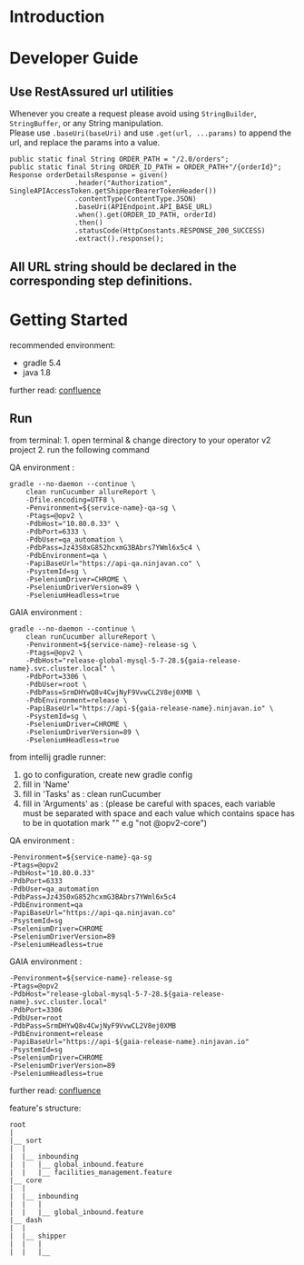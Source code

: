 # Introduction

# Developer Guide

## Use RestAssured url utilities
Whenever you create a request please avoid using `StringBuilder`, `StringBuffer`, or any String manipulation.  
Please use `.baseUri(baseUri)` and use `.get(url, ...params)` to append the url, and replace the params into a value.

```
public static final String ORDER_PATH = "/2.0/orders";
public static final String ORDER_ID_PATH = ORDER_PATH+"/{orderId}";
Response orderDetailsResponse = given()
                .header("Authorization", SingleAPIAccessToken.getShipperBearerTokenHeader())
                .contentType(ContentType.JSON)
                .baseUri(APIEndpoint.API_BASE_URL)
                .when().get(ORDER_ID_PATH, orderId)
                .then()
                .statusCode(HttpConstants.RESPONSE_200_SUCCESS)
                .extract().response();
```

## All URL string should be declared in the corresponding step definitions.

<h1>Getting Started</h1>

recommended environment:
- gradle 5.4
- java 1.8

further read: [confluence](https://confluence.ninjavan.co/display/NVQA/D+-+Environment+Setup)

<h2>Run</h2>
from terminal:
1. open terminal & change directory to your operator v2 project
2. run the following command

QA environment :

```
gradle --no-daemon --continue \
    clean runCucumber allureReport \
    -Dfile.encoding=UTF8 \
    -Penvironment=${service-name}-qa-sg \
    -Ptags=@opv2 \
    -PdbHost="10.80.0.33" \
    -PdbPort=6333 \
    -PdbUser=qa_automation \
    -PdbPass=Jz43S0xG852hcxmG3BAbrs7YWml6x5c4 \
    -PdbEnvironment=qa \
    -PapiBaseUrl="https://api-qa.ninjavan.co" \
    -PsystemId=sg \
    -PseleniumDriver=CHROME \
    -PseleniumDriverVersion=89 \
    -PseleniumHeadless=true
```

GAIA environment :
```
gradle --no-daemon --continue \
    clean runCucumber allureReport \
    -Penvironment=${service-name}-release-sg \
    -Ptags=@opv2 \
    -PdbHost="release-global-mysql-5-7-28.${gaia-release-name}.svc.cluster.local" \
    -PdbPort=3306 \
    -PdbUser=root \
    -PdbPass=SrmDHYwQ8v4CwjNyF9VvwCL2V8ej0XMB \
    -PdbEnvironment=release \
    -PapiBaseUrl="https://api-${gaia-release-name}.ninjavan.io" \
    -PsystemId=sg \
    -PseleniumDriver=CHROME \
    -PseleniumDriverVersion=89 \
    -PseleniumHeadless=true
```

from intellij gradle runner:
1. go to configuration, create new gradle config
2. fill in 'Name'
3. fill in 'Tasks' as : clean runCucumber
4. fill in 'Arguments' as : (please be careful with spaces, each variable must be separated with space and each value which contains space has to be in quotation mark "" e.g "not @opv2-core")


QA environment :
```
-Penvironment=${service-name}-qa-sg
-Ptags=@opv2
-PdbHost="10.80.0.33"
-PdbPort=6333
-PdbUser=qa_automation
-PdbPass=Jz43S0xG852hcxmG3BAbrs7YWml6x5c4
-PdbEnvironment=qa
-PapiBaseUrl="https://api-qa.ninjavan.co"
-PsystemId=sg
-PseleniumDriver=CHROME
-PseleniumDriverVersion=89
-PseleniumHeadless=true
```

GAIA environment :

```
-Penvironment=${service-name}-release-sg
-Ptags=@opv2
-PdbHost="release-global-mysql-5-7-28.${gaia-release-name}.svc.cluster.local"
-PdbPort=3306
-PdbUser=root
-PdbPass=SrmDHYwQ8v4CwjNyF9VvwCL2V8ej0XMB
-PdbEnvironment=release
-PapiBaseUrl="https://api-${gaia-release-name}.ninjavan.io"
-PsystemId=sg
-PseleniumDriver=CHROME
-PseleniumDriverVersion=89
-PseleniumHeadless=true
```

further read: [confluence](https://confluence.ninjavan.co/display/NVQA/E+-+Run+Automation+Project)

feature's structure:

```
root
|
|__ sort
|  |
|  |__ inbounding
|  |   |__ global_inbound.feature 
|  |   |__ facilities_management.feature
|__ core
|  |
|  |__ inbounding
|  |   |
|  |   |__ global_inbound.feature 
|__ dash
|  |
|  |__ shipper
|  |   |
|  |   |__ 
```
